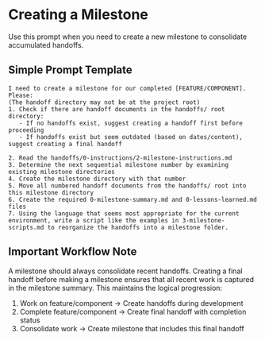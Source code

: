 # Creating a Milestone

Use this prompt when you need to create a new milestone to consolidate accumulated handoffs.

## Simple Prompt Template

```
I need to create a milestone for our completed [FEATURE/COMPONENT]. Please:
(The handoff directory may not be at the project root)
1. Check if there are handoff documents in the handoffs/ root directory:
   - If no handoffs exist, suggest creating a handoff first before proceeding
   - If handoffs exist but seem outdated (based on dates/content), suggest creating a final handoff

2. Read the handoffs/0-instructions/2-milestone-instructions.md
3. Determine the next sequential milestone number by examining existing milestone directories
4. Create the milestone directory with that number
5. Move all numbered handoff documents from the handoffs/ root into this milestone directory
6. Create the required 0-milestone-summary.md and 0-lessons-learned.md files
7. Using the language that seems most appropriate for the current environment, write a script like the examples in 3-milestone-scripts.md to reorganize the handoffs into a milestone folder.
```


## Important Workflow Note

A milestone should always consolidate recent handoffs. Creating a final handoff before making a milestone ensures that all recent work is captured in the milestone summary. This maintains the logical progression:

1. Work on feature/component → Create handoffs during development
2. Complete feature/component → Create final handoff with completion status
3. Consolidate work → Create milestone that includes this final handoff